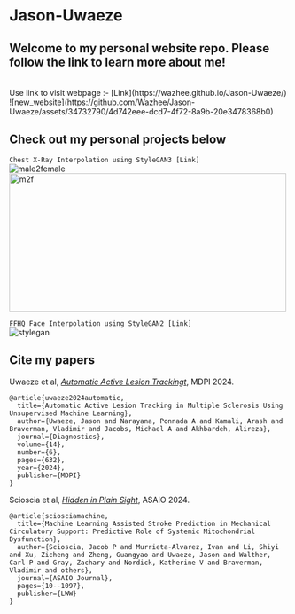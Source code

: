 # Jason-Uwaeze
## Welcome to my personal website repo. Please follow the link to learn more about me!
<br>
Use link to visit webpage :- [Link](https://wazhee.github.io/Jason-Uwaeze/)
<br>
![new_website](https://github.com/Wazhee/Jason-Uwaeze/assets/34732790/4d742eee-dcd7-4f72-8a9b-20e3478368b0)

## Check out my personal projects below
```Chest X-Ray Interpolation using StyleGAN3 [Link]``` 
<br>
![male2female](https://github.com/user-attachments/assets/34a72a22-a4c1-47d9-80ce-0639d8242fc0)
<img height="250" width="500" alt="m2f" src="https://github.com/user-attachments/assets/a35f516d-b86c-4bb7-a74b-a97c295fcd4d">

```FFHQ Face Interpolation using StyleGAN2 [Link]``` 
<br>
![stylegan](https://github.com/user-attachments/assets/a357bff0-3f4d-4742-a3fc-b70837278549)

## Cite my papers
Uwaeze et al, [*Automatic Active Lesion Trackingt*]([https://arxiv.org/abs/2402.05713](https://www.mdpi.com/2075-4418/14/6/632)), MDPI 2024.
```
@article{uwaeze2024automatic,
  title={Automatic Active Lesion Tracking in Multiple Sclerosis Using Unsupervised Machine Learning},
  author={Uwaeze, Jason and Narayana, Ponnada A and Kamali, Arash and Braverman, Vladimir and Jacobs, Michael A and Akhbardeh, Alireza},
  journal={Diagnostics},
  volume={14},
  number={6},
  pages={632},
  year={2024},
  publisher={MDPI}
}
```

Scioscia et al, [*Hidden in Plain Sight*](https://arxiv.org/abs/2402.05713), ASAIO 2024.
```
@article{sciosciamachine,
  title={Machine Learning Assisted Stroke Prediction in Mechanical Circulatory Support: Predictive Role of Systemic Mitochondrial Dysfunction},
  author={Scioscia, Jacob P and Murrieta-Alvarez, Ivan and Li, Shiyi and Xu, Zicheng and Zheng, Guangyao and Uwaeze, Jason and Walther, Carl P and Gray, Zachary and Nordick, Katherine V and Braverman, Vladimir and others},
  journal={ASAIO Journal},
  pages={10--1097},
  publisher={LWW}
}
```
